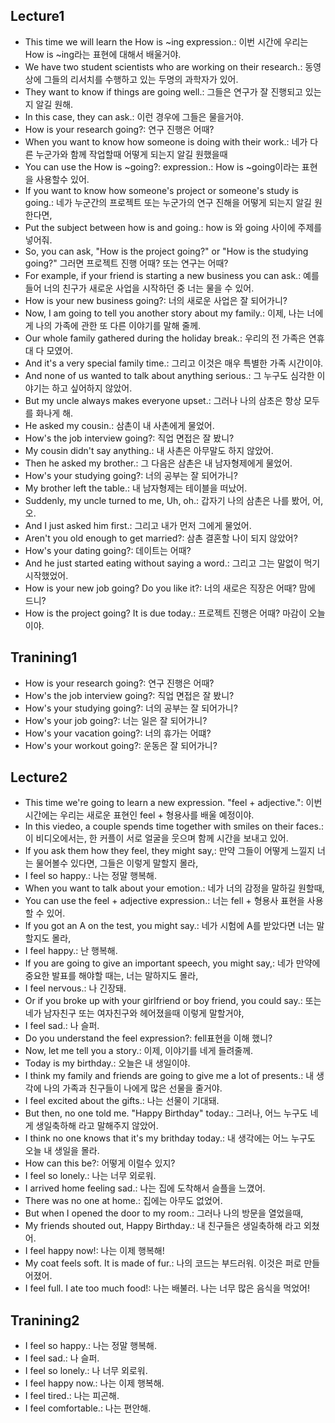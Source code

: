 ## Lecture1
- This time we will learn the How is ~ing expression.: 이번 시간에 우리는 How is ~ing라는 표현에 대해서 배울거야.
- We have two student scientists who are working on their research.: 동영상에 그들의 리서치를 수행하고 있는 두명의 과학자가 있어.
- They want to know if things are going well.: 그들은 연구가 잘 진행되고 있는지 알길 원해.
- In this case, they can ask.: 이런 경우에 그들은 물을거야.
- How is your research going?: 연구 진행은 어때?
- When you want to know how someone is doing with their work.: 네가 다른 누군가와 함께 작업할때 어떻게 되는지 알길 원했을때
- You can use the How is ~going?: expression.: How is ~going이라는 표현을 사용할수 있어.
- If you want to know how someone's project or someone's study is going.: 네가 누군간의 프로젝트 또는 누군가의 연구 진해을 어떻게 되는지 알길 원한다면,
- Put the subject between how is and going.: how is 와 going 사이에 주제를 넣어줘.
- So, you can ask, "How is the project going?" or "How is the studying going?" 그러면 프로젝트 진행 어때? 또는 연구는 어때? 
- For example, if your friend is starting a new business you can ask.: 예를 들어 너의 친구가 새로운 사업을 시작하던 중 너는 물을 수 있어.
- How is your new business going?: 너의 새로운 사업은 잘 되어가니?
- Now, I am going to tell you another story about my family.: 이제, 나는 너에게 나의 가족에 관한 또 다른 이야기를 말해 줄께.
- Our whole family gathered during the holiday break.: 우리의 전 가족은 연휴대 다 모였어.
- And it's a very special family time.: 그리고 이것은 매우 특별한 가족 시간이야.
- And none of us wanted to talk about anything serious.: 그 누구도 심각한 이야기는 하고 싶어하지 않았어.
- But my uncle always makes everyone upset.: 그러나 나의 삼초은 항상 모두를 화나게 해.
- He asked my cousin.: 삼촌이 내 사촌에게 물었어.
- How's the job interview going?: 직업 면접은 잘 봤니?
- My cousin didn't say anything.: 내 사촌은 아무말도 하지 않았어.
- Then he asked my brother.: 그 다음은 삼촌은 내 남자형제에게 물었어.
- How's your studying going?: 너의 공부는 잘 되어가니?
- My brother left the table.: 내 남자형제는 테이블을 떠났어.
- Suddenly, my uncle turned to me, Uh, oh.: 갑자기 나의 삼촌은 나를 봤어, 어, 오.
- And I just asked him first.: 그리고 내가 먼저 그에게 물었어.
- Aren't you old enough to get married?: 삼촌 결혼할 나이 되지 않았어?
- How's your dating going?: 데이트는 어때?
- And he just started eating without saying a word.: 그리고 그는 말없이 먹기 시작했었어.
- How is your new job going? Do you like it?: 너의 새로은 직장은 어때? 맘에 드니?
- How is the project going? It is due today.: 프로젝트 진행은 어때? 마감이 오늘이야.

## Tranining1
- How is your research going?: 연구 진행은 어때?
- How's the job interview going?: 직업 면접은 잘 봤니?
- How's your studying going?: 너의 공부는 잘 되어가니?
- How's your job going?: 너는 일은 잘 되어가니?
- How's your vacation going?: 너의 휴가는 어떄?
- How's your workout going?: 운동은 잘 되어가니?

## Lecture2
- This time we're going to learn a new expression. "feel + adjective.": 이번 시간에는 우리는 새로운 표현인 feel + 형용사를 배울 예정이야.
- In this viedeo, a couple spends time together with smiles on their faces.: 이 비디오에서는, 한 커플이 서로 얼굴을 웃으며 함께 시간을 보내고 있어.
- If you ask them how they feel, they might say,: 만약 그들이 어떻게 느낄지 너는 물어볼수 있다면, 그들은 이렇게 말할지 몰라,
- I feel so happy.: 나는 정말 행복해.
- When you want to talk about your emotion.: 네가 너의 감정을 말하길 원할때,
- You can use the feel + adjective expression.: 너는 fell + 형용사 표현을 사용할 수 있어.
- If you got an A on the test, you might say.: 네가 시험에 A를 받았다면 너는 말할지도 몰라,
- I feel happy.: 난 행복해.
- If you are going to give an important speech, you might say,: 네가 만약에 중요한 발표를 해야할 때는, 너는 말하지도 몰라,
- I feel nervous.: 나 긴장돼.
- Or if you broke up with your girlfriend or boy friend, you could say.: 또는 네가 남자친구 또는 여자친구와 헤어졌을때 이렇게 말할거야,
- I feel sad.: 나 슬퍼.
- Do you understand the feel expression?: fell표현을 이해 했니?
- Now, let me tell you a story.: 이제, 이야기를 네게 들려줄께.
- Today is my birthday.: 오늘은 내 생일이야.
- I think my family and friends are going to give me a lot of presents.: 내 생각에 나의 가족과 친구들이 나에게 많은 선물을 줄거야.
- I feel excited about the gifts.: 나는 선물이 기대돼.
- But then, no one told me. "Happy Birthday" today.: 그러나, 어느 누구도 네게 생일축하해 라고 말해주지 않았어.
- I think no one knows that it's my brithday today.: 내 생각에는 어느 누구도 오늘 내 생일을 몰라.
- How can this be?: 어떻게 이럴수 있지?
- I feel so lonely.: 나는 너무 외로워.
- I arrived home feeling sad.: 나는 집에 도착해서 슬플을 느꼈어.
- There was no one at home.: 집에는 아무도 없었어.
- But when I opened the door to my room.: 그러나 나의 방문을 열었을때,
- My friends shouted out, Happy Birthday.: 내 친구들은 생일축하해 라고 외쳤어.
- I feel happy now!: 나는 이제 행복해!
- My coat feels soft. It is made of fur.: 나의 코드는 부드러워. 이것은 퍼로 만들어졌어.
- I feel full. I ate too much food!: 나는 배불러. 나는 너무 많은 음식을 먹었어!

## Tranining2
- I feel so happy.: 나는 정말 행복해.
- I feel sad.: 나 슬퍼.
- I feel so lonely.: 나 너무 외로워.
- I feel happy now.: 나는 이제 행복해.
- I feel tired.: 나는 피곤해.
- I feel comfortable.: 나는 편안해.
